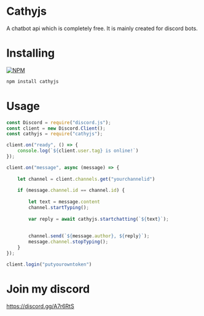 # Cathyjs
A chatbot api which is completely free. It is mainly created for discord bots.

# Installing
[![NPM](https://nodei.co/npm/cathyjs.png)](https://nodei.co/npm/cathyjs/)
```js
npm install cathyjs
```

# Usage
```js
const Discord = require("discord.js");
const client = new Discord.Client();
const cathyjs = require("cathyjs");

client.on("ready", () => {
    console.log(`${client.user.tag} is online!`)
});

client.on("message", async (message) => {
    
    let channel = client.channels.get("yourchannelid")
    
    if (message.channel.id == channel.id) {
 
        let text = message.content
        channel.startTyping();
    
        var reply = await cathyjs.startchatting(`${text}`);
    
    
        channel.send(`${message.author}, ${reply}`);
        message.channel.stopTyping();
    }
});

client.login("putyourowntoken")

```

# Join my discord
https://discord.gg/A7r6RtS
